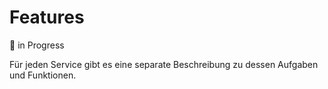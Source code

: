 # Features

🚧 in Progress

Für jeden Service gibt es eine separate Beschreibung zu dessen Aufgaben und Funktionen.